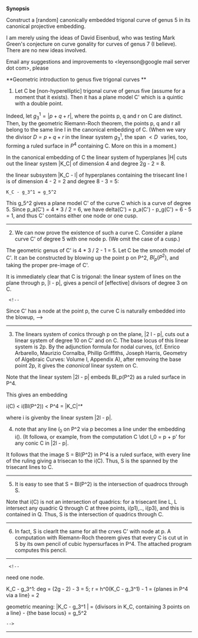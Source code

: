 
   <!-- Required extensions: mdx_math(enable_dollar_delimiter=1)  -->

**Synopsis**

Construct a [random] canonically embedded trigonal curve of genus 5 in
its canonical projective embedding.

I am merely using the ideas of David Eisenbud, who was testing Mark
Green's conjecture on curve gonality for curves of genus 7 (I
believe). There are no new ideas involved.  

Email any suggestions and improvements to <leyenson@google mail server dot com>, please

**Geometric introduction to genus five trigonal curves **


1. Let C be [non-hyperelliptic] trigonal  curve of genus five (assume for a moment that it
exists). Then it has a plane model C' which is a quintic with a double point.

Indeed, let $g_3^1 = |p + q + r|$, where the points p, q and r on C are distinct.
Then, by the geometric Riemann-Roch theorem, the points p, q and r 
all belong to the same line l in the canonical embedding of C. (When we vary the divisor
$D = p + q + r$ in the linear system $g_3^1$, the span $<D\>$ varies, too, forming a ruled surface
in $P^4$ containing C. More on this in a moment.)
  
In the canonical embedding of C the linear system of hyperplanes
|H| cuts out the linear system |K_C| of dimension 4 and degree 2g - 2 = 8.

the linear subsystem |K_C - l| of hyperplanes containing the 
trisecant line l is of dimension 4 - 2 = 2 and degree 8 - 3 = 5:

    K_C - g_3^1 = g_5^2

This g_5^2 gives a plane model C' of the curve C which is a curve of degree 5.
Since p_a(C') = 4 * 3 / 2 = 6, we have delta(C') = p_a(C') - p_g(C') = 
6 - 5 = 1, and thus C' contains either one node or one cusp.

---------------------------------------------------------------------

2. We can now prove the existence of such a curve C. Consider a plane curve C'
of degree 5 with one node p. (We omit the case of a cusp.)

The geometric genus of C' is 4 * 3 / 2 - 1 = 5. Let C be the smooth model of C'.
It can be constructed by blowing up the point p on P^2, $Bl_p(P^2)$, and taking the proper
pre-image of C'.

It is immediately clear that C is trigonal: the linear system of lines
on the plane through p, |l - p|, gives a pencil of [effective] divisors
of degree 3 on C.

     <!--
Since C' has a node at the point p, the curve C is naturally embedded into the
blowup, 
    -->

---------------------------------------------------------------------- 
3. The linears system of conics through p on the plane, |2 l - p|,
cuts out a linear system of degree 10 on C' and on C. The base locus of this linear 
system is 2p. By the adjunction formula for nodal curves, (cf. 
Enrico Arbarello, Maurizio Cornalba, Phillip Griffiths, Joseph Harris,
Geometry of Algebraic Curves: Volume I, Appendix A), after removing the base point 2p, 
it gives the _canonical_ linear system on C. 

Note that the linear system |2l - p| embeds Bl_p(P^2) as a ruled surface in P^4.

This gives an embedding

i(C) < i(Bl(P^2)) < P^4 = |K_C|^*

where i is givenby the linear system |2l - p|.

4. note that any line $l_0$ on P^2 via p becomes a line under the embedding
i(). (It followa, or example, from the computation C \dot l_0 = p + p' for
any conic C in |2l - p|.

It follows that the image S = Bl(P^2) in P^4  is a ruled surface, with every line 
of the ruling giving a trisecan to the i(C). Thus, S is the spanned by the trisecant lines
to C.

---------------------------------------------------------------------- 
5. It is easy to see that S = Bl(P^2) is the intersection of quadrocs through S.


Note that i(C) is not an intersection of quadrics: for a trisecant line L,
L intersect any quadric  Q through C at three points, i(p1),.., i(p3),
and this is contained in Q. Thus, S is the intersection of quadrics through
C.


---------------------------------------------------------------------- 

6. In fact, S is clearlt the same for all the crves C' with node
at p. A computation with Riemann-Roch theorem gives that every C is cut ut in S
by its own pencil of cubic hypersurfaces in P^4. The attached program computes this pencil.


---------------------------------------------------------------------- 

     <!--
need one node.

K_C - g_3^1:
      deg = (2g - 2) - 3 = 5;
      r = h^0(K_C - g_3^1) - 1 = {planes in P^4 via a line} = 2

geometric meaning: 
    |K_C - g_3^1 | = {divisors in K_C, containing 3 points on a line} - {the base locus} = g_5^2

    -->

---------------------------------------------------------------------- 
